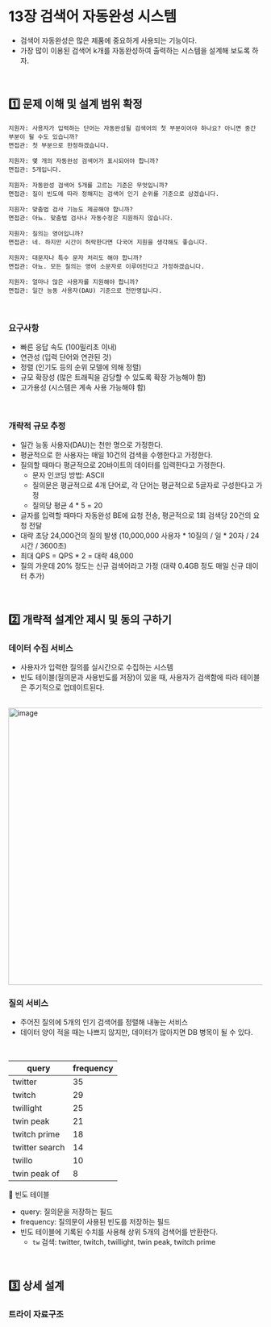 # 13장 검색어 자동완성 시스템
- 검색어 자동완성은 많은 제품에 중요하게 사용되는 기능이다.
- 가장 많이 이용된 검색어 k개를 자동완성하여 출력하는 시스템을 설계해 보도록 하자.

<br/>

## 1️⃣ 문제 이해 및 설계 범위 확정
```
지원자: 사용자가 입력하는 단어는 자동완성될 검색어의 첫 부분이어야 하나요? 아니면 중간 부분이 될 수도 있습니까?
면접관: 첫 부분으로 한정하겠습니다.

지원자: 몇 개의 자동완성 검색어가 표시되어야 합니까?
면접관: 5개입니다.

지원자: 자동완성 검색어 5개를 고르는 기준은 무엇입니까?
면접관: 질이 빈도에 따라 정해지는 검색어 인기 순위를 기준으로 삼겠습니다.

지원자: 맞춤법 검사 기능도 제공해야 합니까?
면접관: 아뇨. 맞춤법 검사나 자동수정은 지원하지 않습니다.

지원자: 질의는 영어입니까?
면접관: 네. 하지만 시간이 허락한다면 다국어 지원을 생각해도 좋습니다.

지원자: 대문자나 특수 문자 처리도 해야 합니까?
면접관: 아뇨. 모든 질의는 영어 소문자로 이루어진다고 가정하겠습니다.

지원자: 얼마나 많은 사용자를 지원해야 합니까?
면접관: 일간 능동 사용자(DAU) 기준으로 천만명입니다.
```

<br/>

### 요구사항
- 빠른 응답 속도 (100밀리초 이내)
- 연관성 (입력 단어와 연관된 것)
- 정렬 (인기도 등의 순위 모델에 의해 정렬)
- 규모 확장성 (많은 트래픽을 감당할 수 있도록 확장 가능해야 함)
- 고가용성 (시스템은 계속 사용 가능해야 함)

<br/>

### 개략적 규모 추정
- 일간 능동 사용자(DAU)는 천만 명으로 가정한다.
- 평균적으로 한 사용자는 매일 10건의 검색을 수행한다고 가정한다.
- 질의할 때마다 평균적으로 20바이트의 데이터를 입력한다고 가정한다.
  - 문자 인코딩 방법: ASCII
  - 질의문은 평균적으로 4개 단어로, 각 단어는 평균적으로 5글자로 구성한다고 가정
  - 질의당 평균 4 * 5 = 20
- 글자를 입력할 때마다 자동완성 BE에 요청 전송, 평균적으로 1회 검색당 20건의 요청 전달
- 대략 초당 24,000건의 질의 발생 (10,000,000 사용자 * 10질의 / 일 * 20자 / 24시간 / 3600초)
- 최대 QPS = QPS * 2 = 대략 48,000
- 질의 가운데 20% 정도는 신규 검색어라고 가정 (대략 0.4GB 정도 매일 신규 데이터 추가)

<br/>

## 2️⃣ 개략적 설계안 제시 및 동의 구하기

### 데이터 수집 서비스
- 사용자가 입력한 질의를 실시간으로 수집하는 시스템
- 빈도 테이블(질의문과 사용빈도를 저장)이 있을 때, 사용자가 검색함에 따라 테이블은 주기적으로 업데이트된다.

<br/>

<img width="550" alt="image" src="https://github.com/SPRING-STUDY-2023/System-Design-Interview/assets/55437339/eb47052a-ec36-474a-9ea4-0202341a2daf" />

<br/>

### 질의 서비스
- 주어진 질의에 5개의 인기 검색어를 정렬해 내놓는 서비스
- 데이터 양이 적을 때는 나쁘지 않지만, 데이터가 많아지면 DB 병목이 될 수 있다.

<br/>

|query|frequency|
|---|---|
|twitter|35|
|twitch|29|
|twillight|25|
|twin peak|21|
|twitch prime|18|
|twitter search|14|
|twillo|10|
|twin peak of|8|

🔼 빈도 테이블
- query: 질의문을 저장하는 필드
- frequency: 질의문이 사용된 빈도를 저장하는 필드
- 빈도 테이블에 기록된 수치를 사용해 상위 5개의 검색어를 반환한다.
  - `tw` 검색: twitter, twitch, twillight, twin peak, twitch prime

<br/>

## 3️⃣ 상세 설계
### 트라이 자료구조
